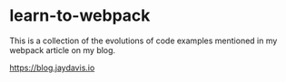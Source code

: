 # learn-to-webpack
This is a collection of the evolutions of code examples mentioned in my webpack article on my blog.

https://blog.jaydavis.io

